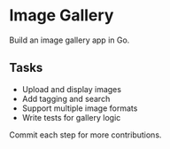 # Image Gallery

Build an image gallery app in Go.

## Tasks
- Upload and display images
- Add tagging and search
- Support multiple image formats
- Write tests for gallery logic

Commit each step for more contributions.
